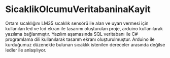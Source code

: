 # SicaklikOlcumuVeritabaninaKayit
 
Ortam sıcaklığını LM35 sıcaklık sensörü ile alan ve uyarı vermesi için kullanılan led ve lcd ekran ile tasarımı oluşturulan proje, arduino kullanılarak yazılıma bağlanmıştır. 
Yazılım aşamasında SQL veritabanı ile C# programlama dili kullanılarak tasarım ekranı oluşturulmuştur.
Arduino ile kurduğumuz düzenekte bulunan sıcaklık istenilen dereceler arasında değilse ledler ile anlaşılıyor.
